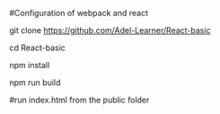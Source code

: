 #Configuration of webpack and react

git clone https://github.com/Adel-Learner/React-basic

cd React-basic

npm install

npm run build

#run index.html from the public folder
